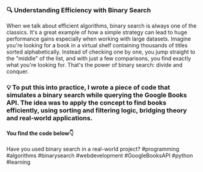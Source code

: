 ### 🔍 Understanding Efficiency with Binary Search
When we talk about efficient algorithms, binary search is always one of the classics. It's a great example of how a simple strategy can lead to huge performance gains especially when working with large datasets.
Imagine you're looking for a book in a virtual shelf containing thousands of titles sorted alphabetically. Instead of checking one by one, you jump straight to the "middle" of the list, and with just a few comparisons, you find exactly what you're looking for. That's the power of binary search: divide and conquer.
### 💡 To put this into practice, I wrote a piece of code that simulates a binary search while querying the Google Books API. The idea was to apply the concept to find books efficiently, using sorting and filtering logic, bridging theory and real-world applications.
#### You find the code below👇
Have you used binary search in a real-world project?
#programming #algorithms #binarysearch #webdevelopment #GoogleBooksAPI #python #learning
